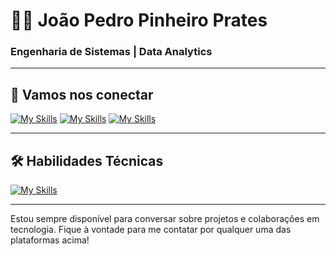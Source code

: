 # 👨‍💻 João Pedro Pinheiro Prates

### Engenharia de Sistemas | Data Analytics

---

## 🔗 Vamos nos conectar

[![My Skills](https://skillicons.dev/icons?i=github)](https://github.com/JpPrates21)
[![My Skills](https://skillicons.dev/icons?i=gmail)](jpprates2016@gmail.com)
[![My Skills](https://skillicons.dev/icons?i=linkedin)](https://www.linkedin.com/in/joão-pedro-prates-9563051ab/)

---

## 🛠 Habilidades Técnicas
[![My Skills](https://skillicons.dev/icons?i=ts,js,html,css,python,c,cpp)](https://skillicons.dev)

---

Estou sempre disponível para conversar sobre projetos e colaborações em tecnologia. Fique à vontade para me contatar por qualquer uma das plataformas acima!

